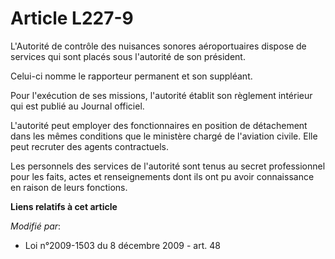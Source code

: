 # Article L227-9

L'Autorité de contrôle des nuisances sonores aéroportuaires dispose de services qui sont placés sous l'autorité de son
président.

Celui-ci nomme le rapporteur permanent et son suppléant.

Pour l'exécution de ses missions, l'autorité établit son règlement intérieur qui est publié au Journal officiel. 

L'autorité peut employer des fonctionnaires en position de détachement dans les mêmes conditions que le ministère chargé de
l'aviation civile. Elle peut recruter des agents contractuels.

Les personnels des services de l'autorité sont tenus au secret professionnel pour les faits, actes et renseignements dont ils
ont pu avoir connaissance en raison de leurs fonctions.

**Liens relatifs à cet article**

_Modifié par_:

  - Loi n°2009-1503 du 8 décembre 2009 - art. 48
